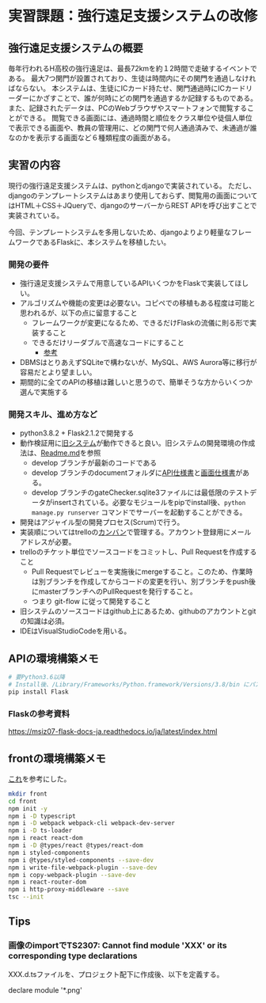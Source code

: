 # 実習課題：強行遠足支援システムの改修

## 強行遠足支援システムの概要

毎年行われるH高校の強行遠足は、最長72kmを約１2時間で走破するイベントである。
最大7つ関門が設置されており、生徒は時間内にその関門を通過しなければならない。
本システムは、生徒にICカード持たせ、関門通過時にICカードリーダーにかざすことで、誰が何時にどの関門を通過するか記録するものである。
また、記録されたデータは、PCのWebブラウザやスマートフォンで閲覧することができる。
閲覧できる画面には、通過時間と順位をクラス単位や徒個人単位で表示できる画面や、教員の管理用に、どの関門で何人通過済みで、未通過が誰なのかを表示する画面など６種類程度の画面がある。

## 実習の内容

現行の強行遠足支援システムは、pythonとdjangoで実装されている。
ただし、djangoのテンプレートシステムはあまり使用しておらず、閲覧用の画面についてはHTML＋CSS＋JQueryで、djangoのサーバーからREST APIを呼び出すことで実装されている。

今回、テンプレートシステムを多用しないため、djangoよりより軽量なフレームワークであるFlaskに、本システムを移植したい。

### 開発の要件

* 強行遠足支援システムで用意しているAPIいくつかをFlaskで実装してほしい。
* アルゴリズムや機能の変更は必要ない。コピペでの移植もある程度は可能と思われるが、以下の点に留意すること
  * フレームワークが変更になるため、できるだけFlaskの流儀に則る形で実装すること
  * できるだけリーダブルで高速なコードにすること
    * [参考](<https://tech.uzabase.com/entry/2021/04/09/143842>)
* DBMSはとりあえずSQLiteで構わないが、MySQL、AWS Aurora等に移行が容易だとより望ましい。
* 期間的に全てのAPIの移植は難しいと思うので、簡単そうな方からいくつか選んで実施する

### 開発スキル、進め方など

* python3.8.2 + Flask2.1.2で開発する
* 動作検証用に[旧システム](<https://github.com/dnaka/ForciblyExcursion/tree/develop>)が動作できると良い。旧システムの開発環境の作成法は、[Readme.md](<https://github.com/dnaka/ForciblyExcursion/blob/develop/README.md>)を参照
  * develop ブランチが最新のコードである
  * develop ブランチのdocumentフォルダに[API仕様書](https://github.com/dnaka/ForciblyExcursion/blob/develop/document/api.md)と[画面仕様書](https://github.com/dnaka/ForciblyExcursion/blob/develop/document/view_design.md)がある。
  * develop ブランチのgateChecker.sqlite3ファイルには最低限のテストデータがinsertされている。必要なモジュールをpipでinstall後、`python manage.py runserver` コマンドでサーバーを起動することができる。
* 開発はアジャイル型の開発プロセス(Scrum)で行う。
* 実装順についてはtrelloの[カンバン](https://trello.com/b/u4zfEI53/internship2022)で管理する。アカウント登録用にメールアドレスが必要。
* trelloのチケット単位でソースコードをコミットし、Pull Requestを作成すること
  * Pull Requestでレビューを実施後にmergeすること。このため、作業時は別ブランチを作成してからコードの変更を行い、別ブランチをpush後にmasterブランチへのPullRequestを発行すること。
  * つまり git-flow に従って開発すること
* 旧システムのソースコードはgithub上にあるため、githubのアカウントとgitの知識は必須。
* IDEはVisualStudioCodeを用いる。

## APIの環境構築メモ

```sh
# 要Python3.6以降
# Install後、/Library/Frameworks/Python.framework/Versions/3.8/bin にパスを通すとflaskコマンドが使えるようになる
pip install Flask
```

### Flaskの参考資料

https://msiz07-flask-docs-ja.readthedocs.io/ja/latest/index.html

## frontの環境構築メモ

[これ](https://qiita.com/itachi/items/042865106d5422ab2028)を参考にした。

```sh
mkdir front
cd front
npm init -y
npm i -D typescript
npm i -D webpack webpack-cli webpack-dev-server
npm i -D ts-loader
npm i react react-dom
npm i -D @types/react @types/react-dom
npm i styled-components
npm i @types/styled-components --save-dev
npm i write-file-webpack-plugin --save-dev 
npm i copy-webpack-plugin --save-dev
npm i react-router-dom 
npm i http-proxy-middleware --save
tsc --init
```

## Tips

### 画像のimportでTS2307: Cannot find module 'XXX' or its corresponding type declarations

XXX.d.tsファイルを、プロジェクト配下に作成後、以下を定義する。

declare module '*.png'

